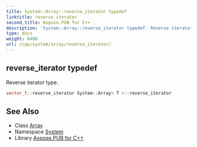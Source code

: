```yaml
---
title: System::Array::reverse_iterator typedef
linktitle: reverse_iterator
second_title: Aspose.PUB for C++
description: 'System::Array::reverse_iterator typedef. Reverse iterator type in C++.'
type: docs
weight: 6400
url: /cpp/system/array/reverse_iterator/
---
```

## reverse_iterator typedef


Reverse iterator type.

```cpp
vector_t::reverse_iterator System::Array< T >::reverse_iterator
```

## See Also

* Class [Array](../)
* Namespace [System](../../)
* Library [Aspose.PUB for C++](../../../)
